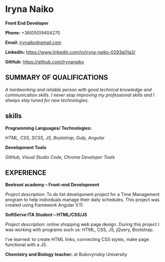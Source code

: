 # Iryna Naiko

**Front End Developer**

**Phone:** +38(050)9404270

**Email:** irynaiko@gmail.com

**LinkedIn:** https://www.linkedin.com/in/iryna-naiko-0293a01a3/

**GitHub:** https://github.com/Irynanaiko

## SUMMARY OF QUALIFICATIONS

_A hardworking and reliable person with good technical knowledge and communication skills. I never stop improving my professional skills and I always stay tuned for new technologies._

## skills

**Programming Languages/ Technologies:**

_HTML, CSS, SCSS, JS, Bootstrap, Gulp, Angular_

**Development Tools**

_GitHub, Visual Studio Code, Chrome Developer Tools_

## EXPERIENCE

**Beetroot academy – Front-end Development**

_Project description:_
To do list development project for a Time Management program to help individuals manage their daily schedules. This project was created using framework Angular V.11.

**SoftServe ITA Student – HTML/CSS/JS**

_Project description:_
online shopping web page design. During this project I was working with programs such us: HTML, CSS, JS, jQuery, Bootstrap.

I’ve learned:
to create HTML links,
connecting CSS styles,
make page functional with a JS.

**Chemistry and Biology teacher:** at Bukovynskiy University
